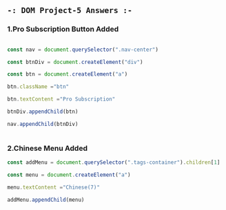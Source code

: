 ## `-: DOM Project-5 Answers :-`
### 1.Pro Subscription Button Added
```javascript

const nav = document.querySelector(".nav-center")

const btnDiv = document.createElement("div")

const btn = document.createElement("a")

btn.className ="btn"

btn.textContent ="Pro Subscription"

btnDiv.appendChild(btn)

nav.appendChild(btnDiv)
​
```
### 2.Chinese Menu Added
```javascript
const addMenu = document.querySelector(".tags-container").children[1]

const menu = document.createElement("a")

menu.textContent ="Chinese(7)"

addMenu.appendChild(menu)
```